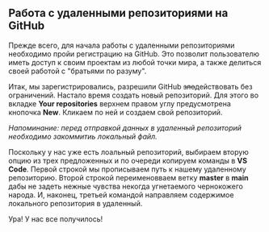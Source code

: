 ## Работа с удаленными репозиториями на **GitHub**

Прежде всего, для начала работы с удаленными репозиториями необходимо пройи регистрацию на GitHub. Это позволит пользователю иметь доступ к своим проектам из любой точки мира, а также делиться своей работой с "братьями по разуму".

Итак, мы зарегистрировались, разрешили GitHub ~~зло~~действовать без ограничений. Настало время создать новый репозиторий. Для этого во вкладке **Your repositories** верхнем правом углу предусмотрена кнопочка **New**. Кликаем по ней и создаем свой репозиторий.

*Напоминание: перед отправкой данных в удаленный репозиторий необходимо закоммитиь локальный файл.*

Поскольку у нас уже есть лоальный репозиторий, выбираем вторую опцию из трех предложенных и по очереди копируем команды в **VS Code**. Первой строкой мы прописываем путь к нашему удаленному репозиторию. Второй строкой переименовваем ветку **master** в **main** дабы не задеть нежные чувства некогда угнетаемого чернокожего народа. И, наконец, третьей командой направляем содержимое локального репозитория в удаленный.

Ура! У нас все получилось!